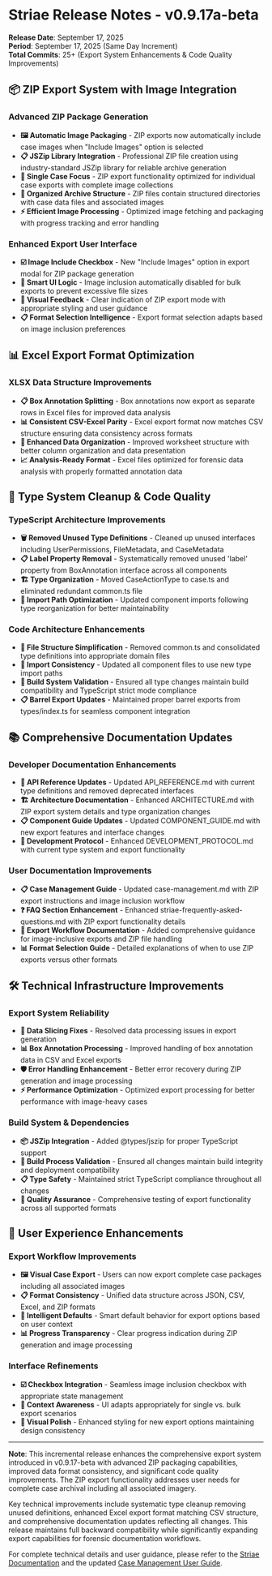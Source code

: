 # Striae Release Notes - v0.9.17a-beta

**Release Date**: September 17, 2025  
**Period**: September 17, 2025 (Same Day Increment)  
**Total Commits**: 25+ (Export System Enhancements & Code Quality Improvements)

## 📦 ZIP Export System with Image Integration

### Advanced ZIP Package Generation

- **🖼️ Automatic Image Packaging** - ZIP exports now automatically include case images when "Include Images" option is selected
- **📋 JSZip Library Integration** - Professional ZIP file creation using industry-standard JSZip library for reliable archive generation
- **🎯 Single Case Focus** - ZIP export functionality optimized for individual case exports with complete image collections
- **📁 Organized Archive Structure** - ZIP files contain structured directories with case data files and associated images
- **⚡ Efficient Image Processing** - Optimized image fetching and packaging with progress tracking and error handling

### Enhanced Export User Interface

- **☑️ Image Include Checkbox** - New "Include Images" option in export modal for ZIP package generation
- **🚫 Smart UI Logic** - Image inclusion automatically disabled for bulk exports to prevent excessive file sizes
- **🎨 Visual Feedback** - Clear indication of ZIP export mode with appropriate styling and user guidance
- **📋 Format Selection Intelligence** - Export format selection adapts based on image inclusion preferences

## 📊 Excel Export Format Optimization

### XLSX Data Structure Improvements

- **📋 Box Annotation Splitting** - Box annotations now export as separate rows in Excel files for improved data analysis
- **📊 Consistent CSV-Excel Parity** - Excel export format now matches CSV structure ensuring data consistency across formats
- **🔢 Enhanced Data Organization** - Improved worksheet structure with better column organization and data presentation
- **📈 Analysis-Ready Format** - Excel files optimized for forensic data analysis with properly formatted annotation data

## 🧹 Type System Cleanup & Code Quality

### TypeScript Architecture Improvements

- **🗑️ Removed Unused Type Definitions** - Cleaned up unused interfaces including UserPermissions, FileMetadata, and CaseMetadata
- **📋 Label Property Removal** - Systematically removed unused 'label' property from BoxAnnotation interface across all components
- **🏗️ Type Organization** - Moved CaseActionType to case.ts and eliminated redundant common.ts file
- **🔷 Import Path Optimization** - Updated component imports following type reorganization for better maintainability

### Code Architecture Enhancements

- **📁 File Structure Simplification** - Removed common.ts and consolidated type definitions into appropriate domain files
- **🔄 Import Consistency** - Updated all component files to use new type import paths
- **🧪 Build System Validation** - Ensured all type changes maintain build compatibility and TypeScript strict mode compliance
- **📋 Barrel Export Updates** - Maintained proper barrel exports from types/index.ts for seamless component integration

## 📚 Comprehensive Documentation Updates

### Developer Documentation Enhancements

- **📖 API Reference Updates** - Updated API_REFERENCE.md with current type definitions and removed deprecated interfaces
- **🏗️ Architecture Documentation** - Enhanced ARCHITECTURE.md with ZIP export system details and type organization changes
- **📋 Component Guide Updates** - Updated COMPONENT_GUIDE.md with new export features and interface changes
- **🔧 Development Protocol** - Enhanced DEVELOPMENT_PROTOCOL.md with current type system and export functionality

### User Documentation Improvements

- **📋 Case Management Guide** - Updated case-management.md with ZIP export instructions and image inclusion workflow
- **❓ FAQ Section Enhancement** - Enhanced striae-frequently-asked-questions.md with ZIP export functionality details
- **🎯 Export Workflow Documentation** - Added comprehensive guidance for image-inclusive exports and ZIP file handling
- **📊 Format Selection Guide** - Detailed explanations of when to use ZIP exports versus other formats

## 🛠️ Technical Infrastructure Improvements

### Export System Reliability

- **🔄 Data Slicing Fixes** - Resolved data processing issues in export generation
- **📊 Box Annotation Processing** - Improved handling of box annotation data in CSV and Excel exports
- **🛡️ Error Handling Enhancement** - Better error recovery during ZIP generation and image processing
- **⚡ Performance Optimization** - Optimized export processing for better performance with image-heavy cases

### Build System & Dependencies

- **📦 JSZip Integration** - Added @types/jszip for proper TypeScript support
- **🔧 Build Process Validation** - Ensured all changes maintain build integrity and deployment compatibility
- **📋 Type Safety** - Maintained strict TypeScript compliance throughout all changes
- **🧪 Quality Assurance** - Comprehensive testing of export functionality across all supported formats

## 🎯 User Experience Enhancements

### Export Workflow Improvements

- **🖼️ Visual Case Export** - Users can now export complete case packages including all associated images
- **📋 Format Consistency** - Unified data structure across JSON, CSV, Excel, and ZIP formats
- **🎯 Intelligent Defaults** - Smart default behavior for export options based on user context
- **📊 Progress Transparency** - Clear progress indication during ZIP generation and image processing

### Interface Refinements

- **☑️ Checkbox Integration** - Seamless image inclusion checkbox with appropriate state management
- **🚫 Context Awareness** - UI adapts appropriately for single vs. bulk export scenarios
- **🎨 Visual Polish** - Enhanced styling for new export options maintaining design consistency

---

**Note**: This incremental release enhances the comprehensive export system introduced in v0.9.17-beta with advanced ZIP packaging capabilities, improved data format consistency, and significant code quality improvements. The ZIP export functionality addresses user needs for complete case archival including all associated imagery.

Key technical improvements include systematic type cleanup removing unused definitions, enhanced Excel export format matching CSV structure, and comprehensive documentation updates reflecting all changes. This release maintains full backward compatibility while significantly expanding export capabilities for forensic documentation workflows.

For complete technical details and user guidance, please refer to the [Striae Documentation](https://developers.striae.org/striae-dev/get-started/document-index) and the updated [Case Management User Guide](https://developers.striae.org/striae-dev/users/case-management/striae-case-management).
